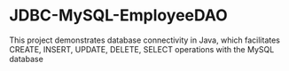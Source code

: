 # JDBC-MySQL-EmployeeDAO
This project demonstrates database connectivity in Java, which facilitates CREATE, INSERT, UPDATE, DELETE, SELECT operations with the MySQL database 
